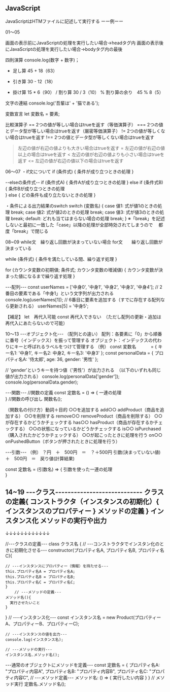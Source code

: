## JavaScript

JavaScriptはHTMファイルに記述して実行する
ーー例ーー
<!DOCTYPE html>
<html lang="ja">
    <head>
        <mate charset = "utf-8">
        <title>タイトル名</title>
    </head>
    <body>
        <script src="jsファイル名"></script>
    </body>
</html>



01〜05
<script src="jsファイル名"></script>
画面の表示前にJavaScriptの処理を実行したい場合→headタグ内
画面の表示後にJavaScriptの処理を実行したい場合→bodyタグ内の最後

四則演算
console.log(数字 + 数字)；
+	足し算	45 + 18（63）
-	引き算	30 - 12（18）
*	掛け算	15 * 6（90）
/	割り算  30 / 3（10）
%	割り算の余り　45 % 8（5）

文字の連結
console.log('吾輩は' + '猫である');

変数宣言
let 変数名 = 要素;

比較演算子
==	2つの値が等しい場合はtrueを返す（等価演算子）
===	2つの値とデータ型が等しい場合はtrueを返す（厳密等価演算子）
!=	2つの値が等しくない場合はtrueを返す
!==	2つの値とデータ型が等しくない場合はtrueを返す
>	左辺の値が右辺の値よりも大きい場合はtrueを返す
>=	左辺の値が右辺の値以上の場合はtrueを返す
<	左辺の値が右辺の値よりも小さい場合はtrueを返す
<=	左辺の値が右辺の値以下の場合はtrueを返す

06〜07
・if文について
if (条件式) {
  条件が成り立つときの処理
}

--elseの条件式--
if (条件式A) {
  条件Aが成り立つときの処理
}
else if (条件式B) {
  条件Bが成り立つときの処理  
}
else {
  どの条件も成り立たないときの処理
}


・条件による出力結果のswitch
switch (変数名) {
  case 値1:
    式が値1のときの処理
    break;
  case 値2:
    式が値2のときの処理
    break;
  case 値3:
    式が値3のときの処理
    break;
  default:
    どれも当てはまらない場合の処理
    break;
}
※「break」を記述しないと最初に一致した「case」以降の処理が全部時効されてしまうので
　都度「break」で閉じる

08~09
while文　繰り返し回数が決まっていない場合
for文　　繰り返し回数が決まっている

while (条件式) {
  条件を満たしている間、繰り返す処理
}

for (カウンタ変数の初期値; 条件式; カウンタ変数の増減値) {
  カウンタ変数が決まった値になるまで繰り返す処理
}

---配列---
const userNames = ['中身0', '中身1', '中身2', '中身3', '中身4'];
// 2番目の要素である「中身1」という文字列が出力される
console.log(userNames[1]);
// 6番目に要素を追加する（すでに存在する配列なら更新される）
userNames[5] = '中身5';

【補足】
let　再代入可能
const 再代入できない　（ただし配列の更新・追加は再代入にあたらないので可能）

10〜13
---オブジェクト化---
（配列との違い）
配列：各要素に「0」から順番に番号（インデックス）を振って管理する
オブジェクト：インデックスの代わりにキーと呼ばれるラベルをつけて管理する
（例）
const   変数名 　　　= { キー名1: '中身1', キー名2: 中身2, キー名3: '中身3' };
const personalData = { プロパティ名A: '侍太郎',   age: 36,      gender: '男性' };

// 'gender'というキーを持つ値（'男性'）が出力される　（以下のいずれも同じ値が出力される）
console.log(personalData['gender']);
console.log(personalData.gender);

---関数---
//関数の定義
const 定数名 = () => {
  一連の処理  
}
//関数の呼び出し
関数名();

（関数名の付け方）動詞＋目的
○○を追加する	add○○	addProduct（商品を追加する）
○○を削除する	remove○○	removeProduct（商品を削除する）
○○が存在するかどうかチェックする	has○○	hasProduct（商品が存在するかチェックする）
○○の状態になっているかどうかチェックする	is○○	isPurchased（購入されたかどうかチェックする）
○○が起こったときに処理を行う	on○○	onPushedButton（ボタンが押されたときに処理を行う）

---引数---
（例）
？円　＋　500円　＝　？＋500円
引数(決まっていない値)　＋　500円　＝　戻り値(計算結果)

const 定数名 = (引数名) => {
  引数を使った一連の処理  
}

14~19
---クラス----------------------------
クラスの定義{
  コンストラクタ（インスタンスの初期化）{
    インスタンスのプロパティー
  }
  メソッドの定義
}
インスタンス化
メソッドの実行や出力
-------------------------------------
  ↓↓↓↓↓↓↓↓↓↓↓↓

//---クラスの定義---
class クラス名 {
    // ---コンストラクタでインスタン化のときに初期化させる---
    constructor(プロパティ名A, プロパティ名B, プロパティ名C){
    
    // ---インスタンスにプロパティー（情報）を持たせる---
    this.プロパティ名A = プロパティ名A;
    this.プロパティ名B = プロパティ名B;
    this.プロパティ名C = プロパティ名C;
    }
        // ---メソッドの定義---
    メソッド名(){
      実行させたいこと
    }
}
// ---インスタンス化---
const インスタンス名 = new Product(プロパティーA、プロパティーB、プロパティーC);

    // ---インスタンスの値を出力---
    console.log(インスタンス名);

    // ---メソッドの実行---
    インスタンス名.メソッド名();




---通常のオブジェクトにメソッドを定義---
const 定数名 = {
    プロパティ名A: "プロパティ内容A",
    プロパティ名B: "プロパティ内容B",
    プロパティ名C: "プロパティ内容C",
    // ---メソッド定義---
    メソッド名: () => {
        実行したい内容
    }
}
    // メソッド実行
    定数名.メソッド名();